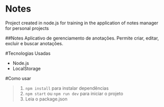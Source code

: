 # Notes
Project created in node.js for training in the application of notes manager for personal projects

##Notes
Aplicativo de gerenciamento de anotações. Permite criar, editar, excluir e buscar anotações.

#Tecnologias Usadas
- Node.js
- LocalStorage

#Como usar
> 1. `npm install` para instalar dependências
> 2. `npm start` ou `npm run dev` para iniciar o projeto
> 3. Leia o package.json

